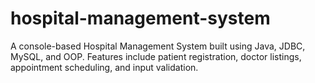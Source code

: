 # hospital-management-system
A console-based Hospital Management System built using Java, JDBC, MySQL, and OOP. Features include patient registration, doctor listings, appointment scheduling, and input validation.
